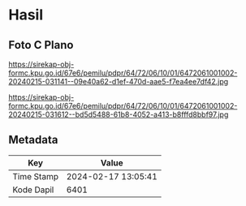 # Hasil

## Foto C Plano

https://sirekap-obj-formc.kpu.go.id/67e6/pemilu/pdpr/64/72/06/10/01/6472061001002-20240215-031141--09e40a62-d1ef-470d-aae5-f7ea4ee7df42.jpg

https://sirekap-obj-formc.kpu.go.id/67e6/pemilu/pdpr/64/72/06/10/01/6472061001002-20240215-031612--bd5d5488-61b8-4052-a413-b8fffd8bbf97.jpg


## Metadata

| Key        | Value               |
| ---------- | ------------------- |
| Time Stamp | 2024-02-17 13:05:41 |
| Kode Dapil | 6401                |



